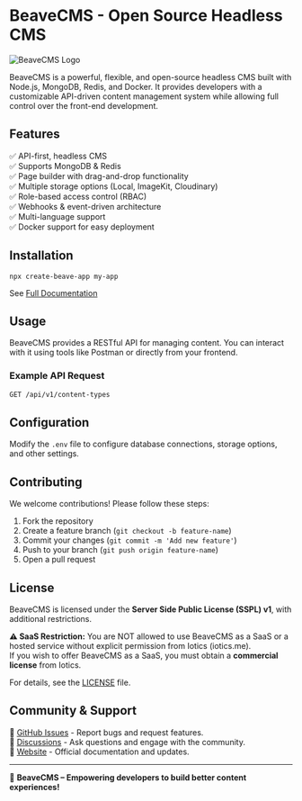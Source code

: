 # BeaveCMS - Open Source Headless CMS

![BeaveCMS Logo](./public/common/media/beave-logo.jpg)

BeaveCMS is a powerful, flexible, and open-source headless CMS built with Node.js, MongoDB, Redis, and Docker. It provides developers with a customizable API-driven content management system while allowing full control over the front-end development.

## Features

✅ API-first, headless CMS  
✅ Supports MongoDB & Redis  
✅ Page builder with drag-and-drop functionality  
✅ Multiple storage options (Local, ImageKit, Cloudinary)  
✅ Role-based access control (RBAC)  
✅ Webhooks & event-driven architecture  
✅ Multi-language support  
✅ Docker support for easy deployment  

## Installation

```
npx create-beave-app my-app
```

See [Full Documentation](https://cms-documentation-eight.vercel.app/)

## Usage

BeaveCMS provides a RESTful API for managing content. You can interact with it using tools like Postman or directly from your frontend.

### Example API Request

```sh
GET /api/v1/content-types
```

## Configuration

Modify the `.env` file to configure database connections, storage options, and other settings.

## Contributing

We welcome contributions! Please follow these steps:
1. Fork the repository
2. Create a feature branch (`git checkout -b feature-name`)
3. Commit your changes (`git commit -m 'Add new feature'`)
4. Push to your branch (`git push origin feature-name`)
5. Open a pull request

## License

BeaveCMS is licensed under the **Server Side Public License (SSPL) v1**, with additional restrictions.

**⚠️ SaaS Restriction:**
You are NOT allowed to use BeaveCMS as a SaaS or a hosted service without explicit permission from Iotics (iotics.me).  
If you wish to offer BeaveCMS as a SaaS, you must obtain a **commercial license** from Iotics.

For details, see the [LICENSE](./LICENSE.md) file.

## Community & Support

📌 [GitHub Issues](https://github.com/ioticsme/beavecms/issues) - Report bugs and request features.  
📌 [Discussions](https://github.com/ioticsme/beavecms/discussions) - Ask questions and engage with the community.  
📌 [Website](https://beavecms.com) - Official documentation and updates.  

---
🚀 **BeaveCMS – Empowering developers to build better content experiences!**
